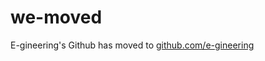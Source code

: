 # we-moved
E-gineering's Github has moved to [github.com/e-gineering](https://github.com/e-gineering)
